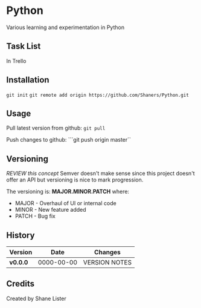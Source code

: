 # Python
Various learning and experimentation in Python

## Task List
In Trello

## Installation
```git init```
```git remote add origin https://github.com/Shaners/Python.git```

## Usage
Pull latest version from github:
```git pull```

Push changes to github:
```git push origin master``

## Versioning
*REVIEW this concept*
Semver doesn't make sense since this project doesn't offer an API but versioning is nice to mark progression.

The versioning is: **MAJOR.MINOR.PATCH** where:

* MAJOR - Overhaul of UI or internal code
* MINOR - New feature added
* PATCH - Bug fix

## History

| Version | Date | Changes |
| ------- | ---- | ------- |
| **v0.0.0** | 0000-00-00 | VERSION NOTES |

## Credits

Created by Shane Lister